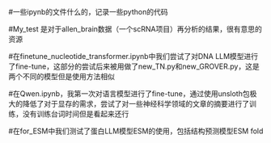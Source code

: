 #一些ipynb的文件什么的，记录一些python的代码

#My_test 是对于allen_brain数据（一个scRNA项目）再分析的结果，很有意思的资源

#在finetune_nucleotide_transformer.ipynb中我们尝试了对DNA LLM模型进行了fine-tune，这部分的尝试后来被用做了new_TN.py和new_GROVER.py，这是两个不同的模型但是使用方法相似

#在Qwen.ipynb，我第一次对语言模型进行了fine-tune，通过使用unsloth包极大的降低了对于显存的需求，尝试了对一些神经科学领域的文章的摘要进行了训练，没有训练台词时间但是看起来还行

#在for_ESM中我们测试了蛋白LLM模型ESM的使用，包括结构预测模型ESM fold
